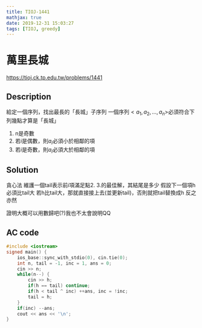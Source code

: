 ```yaml
---
title: TIOJ-1441
mathjax: true
date: 2019-12-31 15:03:27
tags: [TIOJ, greedy]
---
```

# 萬里長城

https://tioj.ck.tp.edu.tw/problems/1441

## Description
給定一個序列，找出最長的「長城」子序列
一個序列$< a_1,a_2,\dots,a_n >$必須符合下列幾點才算是「長城」
1. n是奇數
2. 若$i$是偶數，則$a_i$必須小於相鄰的項
3. 若$i$是奇數，則$a_i$必須大於相鄰的項

## Solution
貪心法
維護一個tail表示前$i$項滿足點2. 3.的最佳解，其結尾是多少
假設下一個項h必須比tail大
若h比tail大，那就直接接上去(並更新tail)，否則就把tail替換成h
反之亦然

證明大概可以用數歸吧(?)我也不太會說明QQ

## AC code
``` cpp
#include <iostream>
signed main() {
    ios_base::sync_with_stdio(0), cin.tie(0);
    int n, tail = -1, inc = 1, ans = 0;
    cin >> n;
    while(n--) {
    	cin >> h;
        if(h == tail) continue;
        if(h < tail ^ inc) ++ans, inc = !inc;
        tail = h;
    }
    if(inc) --ans;
    cout << ans << '\n';
}
```
